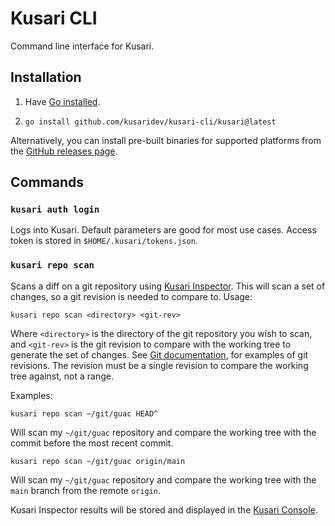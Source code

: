 # Kusari CLI

Command line interface for Kusari.

## Installation

1. Have [Go installed](https://go.dev/doc/install).

1. `go install github.com/kusaridev/kusari-cli/kusari@latest`

Alternatively, you can install pre-built binaries for supported platforms from
the [GitHub releases page](https://github.com/kusaridev/kusari-cli/releases).

## Commands

### `kusari auth login`

Logs into Kusari. Default parameters are good for most use cases. Access token
is stored in `$HOME/.kusari/tokens.json`.

### `kusari repo scan`

Scans a diff on a git repository using [Kusari
Inspector](https://www.kusari.dev/inspector). This will scan a set of changes,
so a git revision is needed to compare to. Usage:

```
kusari repo scan <directory> <git-rev>
```

Where `<directory>` is the directory of the git repository you wish to scan,
and `<git-rev>` is the git revision to compare with the working tree to
generate the set of changes. See [Git
documentation](https://git-scm.com/docs/gitrevisions), for examples of git
revisions. The revision must be a single revision to compare the working tree
against, not a range.

Examples:

```
kusari repo scan ~/git/guac HEAD^
```

Will scan my `~/git/guac` repository and compare the working tree with the
commit before the most recent commit.

```
kusari repo scan ~/git/guac origin/main
```

Will scan my `~/git/guac` repository and compare the working tree with the
`main` branch from the remote `origin`.

Kusari Inspector results will be stored and displayed in the [Kusari
Console](https://console.us.kusari.cloud/analysis/cli).
